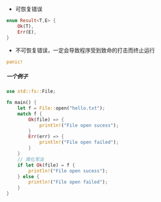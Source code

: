 - 可恢复错误
```Rust
enum Result<T,E> {
	Ok(T),
	Err(E),
}
```
- 不可恢复错误，一定会导致程序受到致命的打击而终止运行
```Rust
panic!
```
##### 一个例子
```Rust
use std::fs::File;

fn main() {
	let f = File::open("hello.txt");
	match f {
		Ok(file) => {
			println!("File open sucess");
		}
		Err(err) => {
			println!("File open failed");
		}
	}
	// 简化写法
	if let Ok(file) = f {
		println!("File open sucess");
	} else {
		println!("File open failed");
	}
}
```